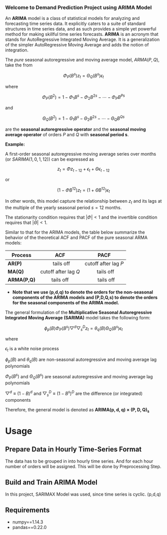 
### Welcome to Demand Prediction Project using ARIMA Model

An **ARIMA** model is a class of statistical models for analyzing and forecasting time series data.
It explicitly caters to a suite of standard structures in time series data, and as such provides a simple yet powerful method for making skillful time series forecasts.
**ARIMA** is an acronym that stands for AutoRegressive Integrated Moving Average. It is a generalization of the simpler AutoRegressive Moving Average and adds the notion of integration.


The *pure* seasonal autoregressive and moving average model, $ARMA(P,Q)$, take the from

$$\Phi_P(B^s)z_t=\Theta_Q(B^s)\epsilon_t$$ 

where 

$$\Phi_P(B^2)=1 - \Phi_1 B^s - \Phi_2 B^{2s} - \cdots - \Phi_P B^{Ps}$$

and 

$$\Theta_Q(B^2)=1 - \Theta_1 B^s - \Theta_2 B^{2s} - \cdots - \Theta_Q B^{Qs}$$

are the **seasonal autoregressive operator** and the **seasonal moving average operator** of orders $P$ and $Q$ with **seasonal period s**.

**Example:**

A first-order seasonal autoregressive moving average series over months (or $SARIMA(1,0,1,12)$) can be expressed as

$$ z_t = \Phi z_{t-12} + \epsilon_t + \Theta \epsilon_{t-12} $$

or

$$ (1 - \Phi B^{12})z_t = (1 + \Theta B^{12})\epsilon_t $$

In other words, this model capture the relationship between $z_t$ and its lags at the multiple of the yearly seasonal period $s=12$ months.  

The stationarity condition requires that $|\Phi|<1$ and the invertible condition requires that $|\Theta|<1$.

Similar to that for the ARIMA models, the table below summarize the behavior of the theoretical ACF and PACF of the pure seasonal ARMA models:

|  Process      |          ACF         |          PACF        |
|---------------|:--------------------:|:--------------------:|
| **AR(P)**     |    tails off         | cutoff after lag $P$ |
| **MA(Q)**     | cutoff after lag $Q$ |    tails off         |
| **ARMA(P,Q)** |    tails off         |    tails off         |

* **Note that we use (p,d,q) to denote the orders for the non-seasonal components of the ARIMA models and (P,D,Q,s) to denote the orders for the seasonal components of the ARIMA model.**

The general formulation of the **Multiplicative Seasonal Autoregressive Integrated Moving Average (SARIMA)** model takes the following form:

$$ \phi_p(B) \Phi_P(B^s) \bigtriangledown^d \bigtriangledown^D_s z_t = \theta_q(B) \Theta_Q(B^s) \epsilon_t $$ 

where 

$\epsilon_t$ is a white noise process

$\phi_p(B)$ and $\theta_q(B)$ are non-seasonal autoregressive and moving average lag polynomials

$\Phi_P(B^s)$ and $\Theta_Q(B^s)$ are seasonal autoregressive and moving average lag polynomials

$\bigtriangledown^d \equiv (1-B)^d$ and $\bigtriangledown^D_s \equiv (1-B^s)^D$ are the difference (or integrated) components

Therefore, the general model is denoted as $\mathbf{ARIMA(p,d,q)\times(P,D,Q)_s}$
# Usage

## Prepare Data in Hourly Time-Series Format

The data has to be grouped in into hourly time series.
And for each hour number of orders will be assigned.
This will be done by Preprocessing Step.

## Build and Train ARIMA Model

In this project, SARIMAX Model was used, since time series is cyclic.
(p,d,q)



## Requirements


- numpy==1.14.3
- pandas==0.22.0

